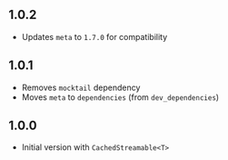 ## 1.0.2

- Updates `meta` to `1.7.0` for compatibility

## 1.0.1

- Removes `mocktail` dependency
- Moves `meta` to `dependencies` (from `dev_dependencies`)

## 1.0.0

- Initial version with `CachedStreamable<T>`

